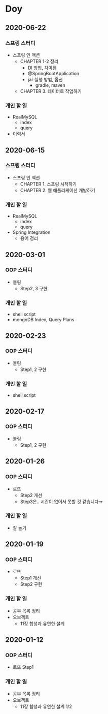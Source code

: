 # Doy

## 2020-06-22
### 스프링 스터디
- 스프링 인 액션
  - CHAPTER 1-2 정리
    - DI 방법, 차이점
    - @SpringBootApplication
    - jar 실행 방법, 옵션
      - gradle, maven 
  - CHAPTER 3. 데이터로 작업하기
### 개인 할 일
- RealMySQL
  - index
  - query
- 이력서

## 2020-06-15
### 스프링 스터디
- 스프링 인 액션
  - CHAPTER 1. 스프링 시작하기
  - CHAPTER 2. 웹 애플리케이션 개발하기
### 개인 할 일
- RealMySQL
  - index
  - query
- Spring Integration
  - 용어 정리

## 2020-03-01
### OOP 스터디
- 볼링
  - Step2, 3 구현
### 개인 할 일
- shell script
- mongoDB Index, Query Plans

## 2020-02-23
### OOP 스터디
- 볼링
  - Step1, 2 구현
### 개인 할 일
- shell script

## 2020-02-17
### OOP 스터디
- 볼링
  - Step1, 2 구현

## 2020-01-26
### OOP 스터디
- 로또
  - Step2 개선
  - Step3은.. 시간이 없어서 못할 것 같습니다ㅠ

### 개인 할 일
- 잘 놀기

## 2020-01-19
### OOP 스터디
- 로또 
  - Step1 개선
  - Step2 구현

### 개인 할 일
- 공부 목록 정리
- 오브젝트 
  - 11장 합성과 유연한 설계

## 2020-01-12
### OOP 스터디
- 로또 Step1

### 개인 할 일
- 공부 목록 정리
- 오브젝트 
  - 11장 합성과 유연한 설계 1/2

